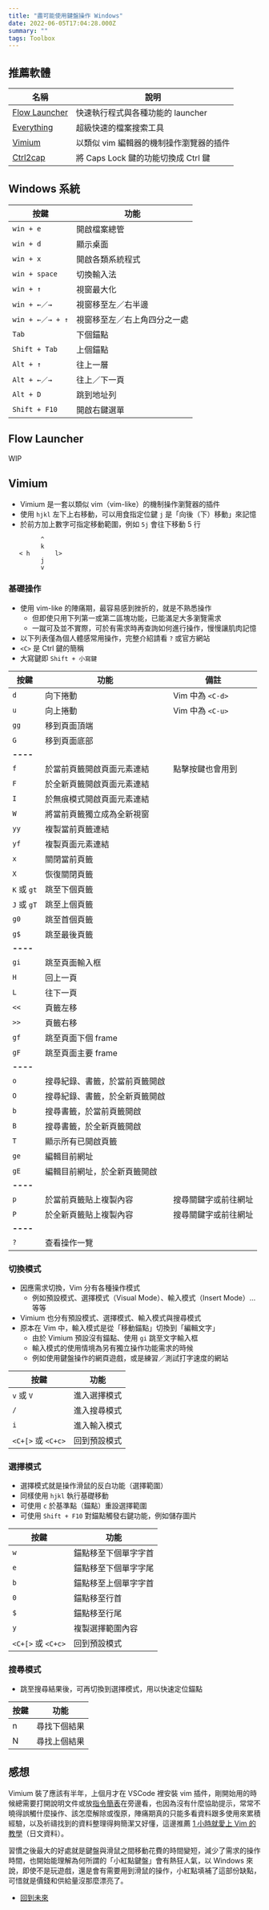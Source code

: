 ```yaml
---
title: "盡可能使用鍵盤操作 Windows"
date: 2022-06-05T17:04:28.000Z
summary: ""
tags: Toolbox
---
```


## 推薦軟體

| 名稱                                                                         | 說明                                    |
| ---------------------------------------------------------------------------- | --------------------------------------- |
| [Flow Launcher](https://www.flowlauncher.com/)                               | 快速執行程式與各種功能的 launcher       |
| [Everything](https://www.voidtools.com/downloads/)                           | 超級快速的檔案搜索工具                  |
| [Vimium](https://vimium.github.io/)                                          | 以類似 vim 編輯器的機制操作瀏覽器的插件 |
| [Ctrl2cap](https://docs.microsoft.com/en-us/sysinternals/downloads/ctrl2cap) | 將 Caps Lock 鍵的功能切換成 Ctrl 鍵     |

## Windows 系統

| 按鍵             | 功能                         |
| ---------------- | ---------------------------- |
| `win + e`        | 開啟檔案總管                 |
| `win + d`        | 顯示桌面                     |
| `win + x`        | 開啟各類系統程式             |
| `win + space`    | 切換輸入法                   |
| `win + ↑`        | 視窗最大化                   |
| `win + ←／→`     | 視窗移至左／右半邊           |
| `win + ←／→ + ↑` | 視窗移至左／右上角四分之一處 |
| `Tab`            | 下個錨點                     |
| `Shift + Tab`    | 上個錨點                     |
| `Alt + ↑`        | 往上一層                     |
| `Alt + ←／→`     | 往上／下一頁                 |
| `Alt + D`        | 跳到地址列                   |
| `Shift + F10`    | 開啟右鍵選單                 |

## Flow Launcher

WIP

## Vimium

- Vimium 是一套以類似 vim（vim-like）的機制操作瀏覽器的插件
- 使用 `hjkl` 左下上右移動，可以用食指定位鍵 `j` 是「向後（下）移動」來記憶
- 於前方加上數字可指定移動範圍，例如 `5j` 會往下移動 5 行

```
         ^
         k
   < h       l>
         j
         v
```

### 基礎操作

- 使用 vim-like 的陣痛期，最容易感到挫折的，就是不熟悉操作
  - 但即使只用下列第一或第二區塊功能，已能滿足大多瀏覽需求
  - 一蹴可及並不實際，可於有需求時再查詢如何進行操作，慢慢讓肌肉記憶
- 以下列表僅為個人體感常用操作，完整介紹請看 `?` 或官方網站
- `<C>` 是 Ctrl 鍵的簡稱
- 大寫鍵即 `Shift + 小寫鍵`

| 按鍵        | 功能                           | 備註                 |
| ----------- | ------------------------------ | -------------------- |
| `d`         | 向下捲動                       | Vim 中為 `<C-d>`     |
| `u`         | 向上捲動                       | Vim 中為 `<C-u>`     |
| `gg`        | 移到頁面頂端                   |                      |
| `G`         | 移到頁面底部                   |                      |
| **----**    |                                |                      |
| `f`         | 於當前頁籤開啟頁面元素連結     | 點擊按鍵也會用到     |
| `F`         | 於全新頁籤開啟頁面元素連結     |                      |
| `I`         | 於無痕模式開啟頁面元素連結     |                      |
| `W`         | 將當前頁籤獨立成為全新視窗     |                      |
| `yy`        | 複製當前頁籤連結               |                      |
| `yf`        | 複製頁面元素連結               |                      |
| `x`         | 關閉當前頁籤                   |                      |
| `X`         | 恢復關閉頁籤                   |                      |
| `K` 或 `gt` | 跳至下個頁籤                   |                      |
| `J` 或 `gT` | 跳至上個頁籤                   |                      |
| `g0`        | 跳至首個頁籤                   |                      |
| `g$`        | 跳至最後頁籤                   |                      |
| **----**    |                                |                      |
| `gi`        | 跳至頁面輸入框                 |                      |
| `H`         | 回上一頁                       |                      |
| `L`         | 往下一頁                       |                      |
| `<<`        | 頁籤左移                       |                      |
| `>>`        | 頁籤右移                       |                      |
| `gf`        | 跳至頁面下個 frame             |                      |
| `gF`        | 跳至頁面主要 frame             |                      |
| **----**    |                                |                      |
| `o`         | 搜尋紀錄、書籤，於當前頁籤開啟 |                      |
| `O`         | 搜尋紀錄、書籤，於全新頁籤開啟 |                      |
| `b`         | 搜尋書籤，於當前頁籤開啟       |                      |
| `B`         | 搜尋書籤，於全新頁籤開啟       |                      |
| `T`         | 顯示所有已開啟頁籤             |                      |
| `ge`        | 編輯目前網址                   |                      |
| `gE`        | 編輯目前網址，於全新頁籤開啟   |                      |
| **----**    |                                |                      |
| `p`         | 於當前頁籤貼上複製內容         | 搜尋關鍵字或前往網址 |
| `P`         | 於全新頁籤貼上複製內容         | 搜尋關鍵字或前往網址 |
| **----**    |                                |                      |
| `?`         | 查看操作一覽                   |                      |

### 切換模式

- 因應需求切換，Vim 分有各種操作模式
  - 例如預設模式、選擇模式（Visual Mode）、輸入模式（Insert Mode）…等等
- Vimium 也分有預設模式、選擇模式、輸入模式與搜尋模式
- 原本在 Vim 中，輸入模式是從「移動錨點」切換到「編輯文字」
  - 由於 Vimium 預設沒有錨點、使用 `gi` 跳至文字輸入框
  - 輸入模式的使用情境為另有獨立操作功能需求的時候
  - 例如使用鍵盤操作的網頁遊戲，或是練習／測試打字速度的網站

| 按鍵               | 功能         |
| ------------------ | ------------ |
| `v` 或 `V`         | 進入選擇模式 |
| `/`                | 進入搜尋模式 |
| `i`                | 進入輸入模式 |
| `<C+[>` 或 `<C+c>` | 回到預設模式 |

### 選擇模式

- 選擇模式就是操作滑鼠的反白功能（選擇範圍）
- 同樣使用 `hjkl` 執行基礎移動
- 可使用 `c` 於基準點（錨點）重設選擇範圍
- 可使用 `Shift + F10` 對錨點觸發右鍵功能，例如儲存圖片

| 按鍵               | 功能                 |
| ------------------ | -------------------- |
| `w`                | 錨點移至下個單字字首 |
| `e`                | 錨點移至下個單字字尾 |
| `b`                | 錨點移至上個單字字首 |
| `0`                | 錨點移至行首         |
| `$`                | 錨點移至行尾         |
| `y`                | 複製選擇範圍內容     |
| `<C+[>` 或 `<C+c>` | 回到預設模式         |

### 搜尋模式

- 跳至搜尋結果後，可再切換到選擇模式，用以快速定位錨點

| 按鍵 | 功能         |
| ---- | ------------ |
| n    | 尋找下個結果 |
| N    | 尋找上個結果 |

## 感想

Vimium 裝了應該有半年，上個月才在 VSCode 裡安裝 vim 插件，剛開始用的時候總需要打開說明文件或放[指令簡表](https://blog.vgod.tw/2009/12/08/vim-cheat-sheet-for-programmers/)在旁邊看，也因為沒有什麼協助提示，常常不曉得誤觸什麼操作、該怎麼解除或復原，陣痛期真的只能多看資料跟多使用來累積經驗，以及祈禱找到的資料整理得夠簡潔又好懂，這邊推薦 [1 小時就愛上 Vim 的教學](https://minerva.mamansoft.net/%F0%9F%93%971%E6%99%82%E9%96%93%E3%81%A7Vim%E3%81%AB%E6%83%9A%E3%82%8C%E3%82%8B%E3%83%81%E3%83%A5%E3%83%BC%E3%83%88%E3%83%AA%E3%82%A2%E3%83%AB/%F0%9F%93%921%E6%99%82%E9%96%93%E3%81%A7Vim%E3%81%AB%E6%83%9A%E3%82%8C%E3%82%8B%E3%83%81%E3%83%A5%E3%83%BC%E3%83%88%E3%83%AA%E3%82%A2%E3%83%AB)（日文資料）。

習慣之後最大的好處就是鍵盤與滑鼠之間移動花費的時間變短，減少了需求的操作時間，也開始能理解為何所謂的「小紅點鍵盤」會有熱狂人氣，以 Windows 來說，即使不是玩遊戲，還是會有需要用到滑鼠的操作，小紅點填補了這部份缺點，可惜就是價錢和供給量沒那麼漂亮了。

- [回到未來](https://tex.com.tw/pages/%E5%9B%9E%E5%88%B0%E6%9C%AA%E4%BE%86)
